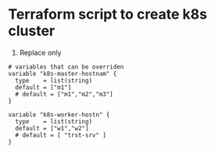 # Terraform script to create k8s cluster 

1. Replace only 
```
# variables that can be overriden
variable "k8s-master-hostnam" {
  type    = list(string)
  default = ["m1"]
  # default = ["m1","m2","m3"]
}

variable "k8s-worker-hostn" {
  type    = list(string)
  default = ["w1","w2"]
  # default = [ "trst-srv" ]
}
```

